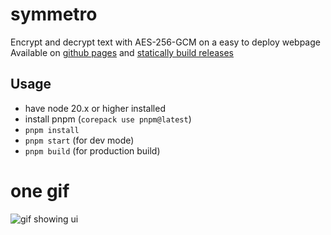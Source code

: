 # symmetro
Encrypt and decrypt text with AES-256-GCM on a easy to deploy webpage
Available on [github pages](https://neutronstar03.github.io/symmetro/) and [statically build releases](https://github.com/neutronstar03/symmetro/releases)

## Usage
- have node 20.x or higher installed
- install pnpm (`corepack use pnpm@latest`)
- `pnpm install`
- `pnpm start` (for dev mode)
- `pnpm build` (for production build)

# one gif
![gif showing ui](https://github.com/user-attachments/assets/3737f4c8-c548-48ba-b217-9acac3694b0a)
